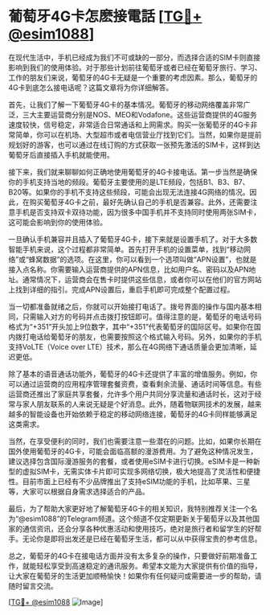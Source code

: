 # 葡萄牙4G卡怎麽接電話 [[TG💪+ @esim1088](https://t.me/s/esim1088)]

在现代生活中，手机已经成为我们不可或缺的一部分，而选择合适的SIM卡则直接影响到我们的使用体验。对于那些计划前往葡萄牙或者已经在葡萄牙旅行、学习、工作的朋友们来说，葡萄牙的4G卡无疑是一个重要的考虑因素。那么，葡萄牙的4G卡到底怎么接电话呢？这篇文章将为你详细解答。

首先，让我们了解一下葡萄牙4G卡的基本情况。葡萄牙的移动网络覆盖非常广泛，三大主要运营商分别是NOS、MEO和Vodafone。这些运营商提供的4G服务速度较快，信号稳定，非常适合日常通话和上网需求。购买一张葡萄牙的4G卡非常简单，你可以在机场、大型超市或者电信营业厅找到它们。当然，如果你是提前规划好的游客，也可以通过在线订购的方式获取一张预先激活的SIM卡，这样到达葡萄牙后直接插入手机就能使用。

接下来，我们就来聊聊如何正确地使用葡萄牙的4G卡接电话。第一步当然是确保你的手机支持当地的频段。葡萄牙主要使用的是LTE频段，包括B1、B3、B7、B20等。如果你的手机不支持这些频段，可能会出现无法连接4G网络的情况。因此，在购买葡萄牙4G卡之前，最好先确认自己的手机是否兼容。此外，还需要注意手机是否支持双卡双待功能，因为很多中国手机并不支持同时使用两张SIM卡，这可能会影响到你的使用体验。

一旦确认手机兼容并且插入了葡萄牙4G卡，接下来就是设置手机了。对于大多数智能手机来说，这个过程都非常简单。首先打开手机的设置菜单，找到“移动网络”或“蜂窝数据”的选项。在这里，你可以看到一个选项叫做“APN设置”，也就是接入点名称。你需要输入运营商提供的APN信息，比如用户名、密码以及APN地址。通常情况下，运营商会在售卡时提供这些信息，或者你可以在他们的官方网站上找到详细的指引。完成APN设置后，重启手机即可完成整个配置过程。

当一切都准备就绪之后，你就可以开始接打电话了。拨号界面的操作与国内基本相同，只需输入对方的号码并点击拨打按钮即可。值得注意的是，葡萄牙的电话号码格式为“+351”开头加上9位数字，其中“+351”代表葡萄牙的国际区号。如果你在国内拨打电话给葡萄牙的朋友，也需要按照这个格式输入号码。另外，如果你的手机支持VoLTE（Voice over LTE）技术，那么在4G网络下通话质量会更加清晰，延迟更低。

除了基本的语音通话功能外，葡萄牙的4G卡还提供了丰富的增值服务。例如，你可以通过运营商的应用程序管理套餐资费，查看剩余流量、通话时间等信息。有些运营商还推出了家庭共享套餐，允许多个用户共同分享流量和通话时长，这对于经常与家人朋友联系的人来说无疑是个好消息。此外，随着物联网技术的发展，越来越多的智能设备也开始依赖于稳定的移动网络连接，葡萄牙的4G卡同样能够满足这类需求。

当然，在享受便利的同时，我们也需要注意一些潜在的问题。比如，如果你长期在国外使用葡萄牙的4G卡，可能会面临高额的漫游费用。为了避免这种情况发生，建议选择包含国际漫游服务的套餐，或者使用eSIM卡进行切换。eSIM卡是一种新型的虚拟SIM卡，无需实体卡片即可实现多网络切换，极大地提高了灵活性和便捷性。目前市面上已经有不少品牌推出了支持eSIM功能的手机，比如苹果、三星等，大家可以根据自身需求选择适合的产品。

最后，为了帮助大家更好地了解葡萄牙4G卡的相关知识，我特别推荐关注一个名为“@esim1088”的Telegram频道。这个频道不仅定期更新关于葡萄牙以及其他国家的通信资讯，还会分享各种优惠活动和使用技巧，绝对是旅行者和留学生的好帮手。无论你是即将出发还是已经在葡萄牙生活，都可以从中获得宝贵的参考信息。

总之，葡萄牙的4G卡在接电话方面并没有太多复杂的操作，只要做好前期准备工作，就能轻松享受到高速稳定的通讯服务。希望本文能为大家提供有价值的指导，让大家在葡萄牙的生活更加顺畅愉快！如果你有任何疑问或需要进一步的帮助，请随时留言交流。

[[TG💪+ @esim1088](https://t.me/s/esim1088) ![Image](https://i.postimg.cc/4NQfJmqS/Snipaste-2025-05-13-00-14-12.png)]